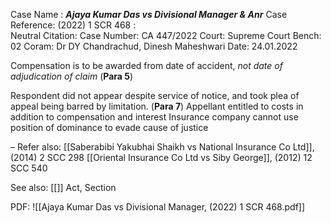 Case Name : ***Ajaya Kumar Das vs Divisional Manager & Anr***
Case Reference: (2022) 1 SCR 468 :  
Neutral Citation:
Case Number: CA 447/2022
Court: Supreme Court
Bench: 02
Coram: Dr DY Chandrachud, Dinesh Maheshwari
Date: 24.01.2022

Compensation is to be awarded from date of accident, *not date of adjudication of claim* (**Para 5**)

Respondent did not appear despite service of notice, and took plea of appeal being barred by limitation. (**Para 7**)
	Appellant entitled to costs in addition to compensation and interest
	Insurance company cannot use position of dominance to evade cause of justice

–
Refer also:
[[Saberabibi Yakubhai Shaikh vs National Insurance Co Ltd]], (2014) 2 SCC 298
[[Oriental Insurance Co Ltd vs Siby George]], (2012) 12 SCC 540

See also:
[[]] 
Act, Section

PDF:
![[Ajaya Kumar Das vs Divisional Manager, (2022) 1 SCR 468.pdf]]